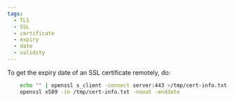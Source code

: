 ```yaml
---
tags:
  - TLS
  - SSL
  - certificate
  - expiry
  - date
  - validity
---
```


To get the expiry date of an SSL certificate remotely, do:

```bash
    echo "" | openssl s_client -connect server:443 >/tmp/cert-info.txt
    openssl x509 -in /tmp/cert-info.txt -noout -enddate
```
